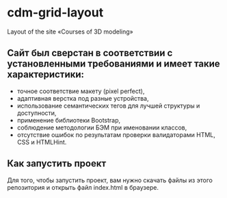 # cdm-grid-layout
Layout of the site «Courses of 3D modeling»

## Сайт был сверстан в соответствии с установленными требованиями и имеет такие характеристики:

- точное соответствие макету (pixel perfect),
- адаптивная верстка под разные устройства,
- использование семантических тегов для лучшей структуры и доступности,
- применение библиотеки Bootstrap,
- соблюдение методологии БЭМ при именовании классов,
- отсутствие ошибок по результатам проверки валидаторами HTML, CSS и HTMLHint.

## Как запустить проект

Для того, чтобы запустить проект, вам нужно скачать файлы из этого репозитория и открыть файл index.html в браузере.
